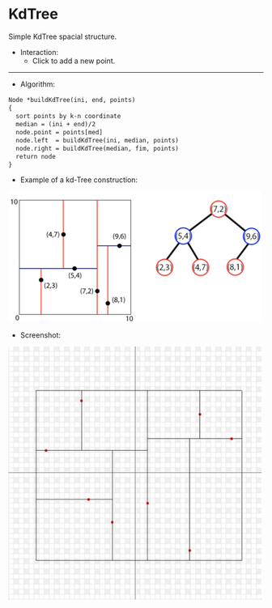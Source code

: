 # KdTree
Simple KdTree spacial structure.

- Interaction:
  * Click to add a new point.

---

- Algorithm:

```
Node *buildKdTree(ini, end, points)
{
  sort points by k-n coordinate
  median = (ini + end)/2
  node.point = points[med]
  node.left  = buildKdTree(ini, median, points) 
  node.right = buildKdTree(median, fim, points) 
  return node
}
```

- Example of a kd-Tree construction:

<img src="https://github.com/paulaceccon/kdTree/blob/master/Images/example.png" alt="alt text" width="500">

- Screenshot:

<img src="https://github.com/paulaceccon/kdTree/blob/master/Images/kdtree.png" alt="alt text" width="500">
